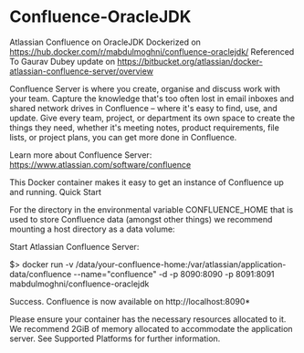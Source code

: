 # Confluence-OracleJDK
Atlassian Confluence on OracleJDK
Dockerized on https://hub.docker.com/r/mabdulmoghni/confluence-oraclejdk/
Referenced To Gaurav Dubey update on https://bitbucket.org/atlassian/docker-atlassian-confluence-server/overview

Confluence Server is where you create, organise and discuss work with your team. Capture the knowledge that's too often lost in email inboxes and shared network drives in Confluence – where it's easy to find, use, and update. Give every team, project, or department its own space to create the things they need, whether it's meeting notes, product requirements, file lists, or project plans, you can get more done in Confluence.

Learn more about Confluence Server: https://www.atlassian.com/software/confluence

This Docker container makes it easy to get an instance of Confluence up and running.
Quick Start

For the directory in the environmental variable CONFLUENCE_HOME that is used to store Confluence data (amongst other things) we recommend mounting a host directory as a data volume:

Start Atlassian Confluence Server:

$> docker run -v /data/your-confluence-home:/var/atlassian/application-data/confluence --name="confluence" -d -p 8090:8090 -p 8091:8091 mabdulmoghni/confluence-oraclejdk

Success. Confluence is now available on http://localhost:8090*

Please ensure your container has the necessary resources allocated to it. We recommend 2GiB of memory allocated to accommodate the application server. See Supported Platforms for further information.
